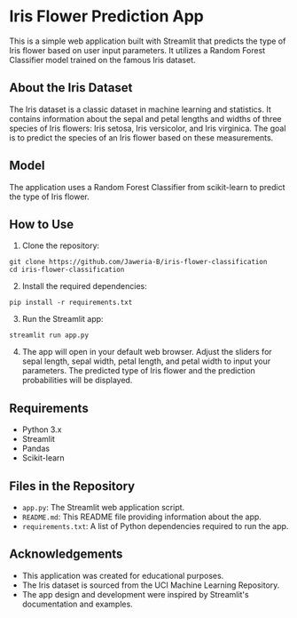# Iris Flower Prediction App

This is a simple web application built with Streamlit that predicts the type of Iris flower based on user input parameters. It utilizes a Random Forest Classifier model trained on the famous Iris dataset.

## About the Iris Dataset

The Iris dataset is a classic dataset in machine learning and statistics. It contains information about the sepal and petal lengths and widths of three species of Iris flowers: Iris setosa, Iris versicolor, and Iris virginica. The goal is to predict the species of an Iris flower based on these measurements.

## Model

The application uses a Random Forest Classifier from scikit-learn to predict the type of Iris flower.

## How to Use

1. Clone the repository:

```
git clone https://github.com/Jaweria-B/iris-flower-classification
cd iris-flower-classification
```

2. Install the required dependencies:

```
pip install -r requirements.txt
```

3. Run the Streamlit app:

```
streamlit run app.py
```

4. The app will open in your default web browser. Adjust the sliders for sepal length, sepal width, petal length, and petal width to input your parameters. The predicted type of Iris flower and the prediction probabilities will be displayed.

## Requirements

- Python 3.x
- Streamlit
- Pandas
- Scikit-learn

## Files in the Repository

- `app.py`: The Streamlit web application script.
- `README.md`: This README file providing information about the app.
- `requirements.txt`: A list of Python dependencies required to run the app.

## Acknowledgements

- This application was created for educational purposes.
- The Iris dataset is sourced from the UCI Machine Learning Repository.
- The app design and development were inspired by Streamlit's documentation and examples.
